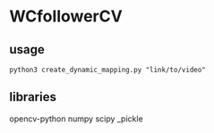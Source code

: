 # WCfollowerCV

## usage
```
python3 create_dynamic_mapping.py "link/to/video"
```
## libraries
  opencv-python
  numpy
  scipy
  _pickle
